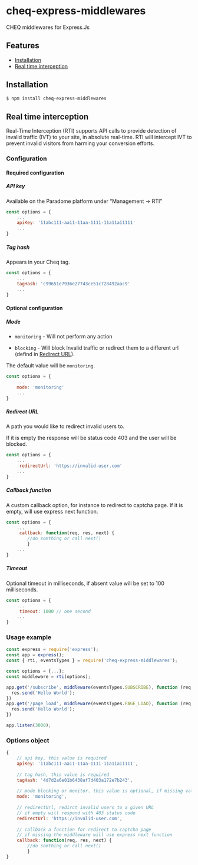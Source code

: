 # cheq-express-middlewares
CHEQ middlewares for Express.Js



## Features

- [Installation](#installation)
- [Real time interception](#real-time-interception)


## Installation
````bash
$ npm install cheq-express-middlewares
````

## Real time interception

Real-Time Interception (RTI) supports API calls to provide detection of invalid traffic (IVT) to your site, in absolute real-time.  RTI will intercept IVT to prevent invalid visitors from harming your conversion efforts.

### Configuration

#### Required configuration

##### API key

Available on the Paradome platform under “Management -> RTI”

```` js
const options = {
    ...
    apiKey: '11abc111-aa11-11aa-1111-11a11a11111'
    ...
}
````

##### Tag hash

Appears in your Cheq tag. 

```` js
const options = {
    ...
    tagHash: 'c99651e7936e27743ce51c728492aac9'
    ...
}
````

#### Optional configuration

##### Mode

- `monitoring` - Will not perform any action

- `blocking` - Will block Invalid traffic or redirect them to a different url (defind in [Redirect URL](#redirect-url)).

The default value will be `monitoring`.

```` js
const options = {
    ...
    mode: 'monitoring'
    ...
}
````

##### Redirect URL

A path you would like to redirect invalid users to. 

If it is empty the response will be status code 403 and the user will be blocked.

```` js
const options = {
    ...
     redirectUrl: 'https://invalid-user.com'
    ...
}
````

##### Callback function

A custom callback option, for instance to redirect to captcha page.
If it is empty, will use express next function.

```` js
const options = {
    ...
     callback: function(req, res, next) {
        //do somthing or call next()
        }
    ...
}
````

##### Timeout

Optional timeout in milliseconds, if absent value will be set to 100 milliseconds.

```` js
const options = {
    ...
     timeout: 1000 // one second
    ...
}
````

### Usage example


```` js
const express = require('express');
const app = express();
const { rti, eventsTypes } = require('cheq-express-middlewares');

const options = {...};
const middleware = rti(options);

app.get('/subscribe', middleware(eventsTypes.SUBSCRIBE), function (req, res) {
  res.send('Hello World');
})
app.get('/page_load', middleware(eventsTypes.PAGE_LOAD), function (req, res) {
  res.send('Hello World');
})

app.listen(3000);
````

### Options object

```` js
{
    // api key, this value is required
    apiKey: '11abc111-aa11-11aa-1111-11a11a11111',
    
    // tag hash, this value is required
    tagHash: '4d7d2a6e01b6438af7d403a172e7b243',
    
    // mode blocking or monitor. this value is optional, if missing value will be set to monitoring
    mode: 'monitoring',
    
    // redirectUrl, redirct invalid users to a given URL
    // if empty will respond with 403 status code
    redirectUrl: 'https://invalid-user.com',
    
    // callback a function for redirect to captcha page 
    // if missing the middleware will use express next function
    callback: function(req, res, next) {
        //do somthing or call next()
        }
}
````
